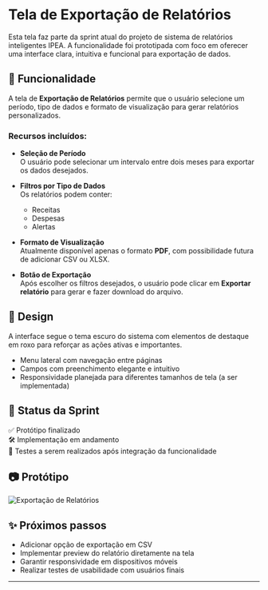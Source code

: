 # Tela de Exportação de Relatórios

Esta tela faz parte da sprint atual do projeto de sistema de relatórios inteligentes IPEA. A funcionalidade foi prototipada com foco em oferecer uma interface clara, intuitiva e funcional para exportação de dados.

## 📌 Funcionalidade

A tela de **Exportação de Relatórios** permite que o usuário selecione um período, tipo de dados e formato de visualização para gerar relatórios personalizados.

### Recursos incluídos:

- **Seleção de Período**  
  O usuário pode selecionar um intervalo entre dois meses para exportar os dados desejados.

- **Filtros por Tipo de Dados**  
  Os relatórios podem conter:
  - Receitas
  - Despesas
  - Alertas

- **Formato de Visualização**  
  Atualmente disponível apenas o formato **PDF**, com possibilidade futura de adicionar CSV ou XLSX.

- **Botão de Exportação**  
  Após escolher os filtros desejados, o usuário pode clicar em **Exportar relatório** para gerar e fazer download do arquivo.

## 🎨 Design

A interface segue o tema escuro do sistema com elementos de destaque em roxo para reforçar as ações ativas e importantes.

- Menu lateral com navegação entre páginas
- Campos com preenchimento elegante e intuitivo
- Responsividade planejada para diferentes tamanhos de tela (a ser implementada)

## 📁 Status da Sprint

✅ Protótipo finalizado  
🛠️ Implementação em andamento  
🧪 Testes a serem realizados após integração da funcionalidade

## 📷 Protótipo

![Exportação de Relatórios](/Documentacao/assets/exportacao.png)

## ✨ Próximos passos

- Adicionar opção de exportação em CSV
- Implementar preview do relatório diretamente na tela
- Garantir responsividade em dispositivos móveis
- Realizar testes de usabilidade com usuários finais

---

